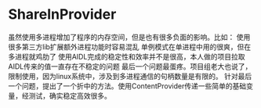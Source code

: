 # ShareInProvider
虽然使用多进程增加了程序的内存空间，但是也有很多负面的影响。比如：
使用很多第三方lib扩展额外进程功能时容易混乱
单例模式在单进程中用的很爽，但在多进程就鸡肋了
使用AIDL完成的稳定性和效率并不是很高，本人做的项目拉取AIDL传来的值一直存在不稳定的问题
最后一个问题最蛋疼。项目组老大也说了，限制使用，因为linux系统中，涉及到多进程通信的句柄数量是有限的。
针对最后一个问题，提出了一个折中的方法。使用ContentProvider传递一些简单的基础变量，经测试，确实稳定高效很多。
